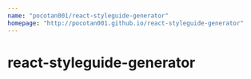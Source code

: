 ```yaml
---
name: "pocotan001/react-styleguide-generator"
homepage: "http://pocotan001.github.io/react-styleguide-generator"
---
```

# react-styleguide-generator
